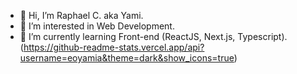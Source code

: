 - 👋 Hi, I’m Raphael C. aka Yami.
- 👀 I’m interested in  Web Development.
- 🌱 I’m currently learning Front-end (ReactJS, Next.js, Typescript).
(https://github-readme-stats.vercel.app/api?username=eoyamia&theme=dark&show_icons=true)
